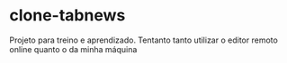 # clone-tabnews
Projeto para treino e aprendizado. Tentanto tanto utilizar o editor remoto online quanto o da minha máquina
